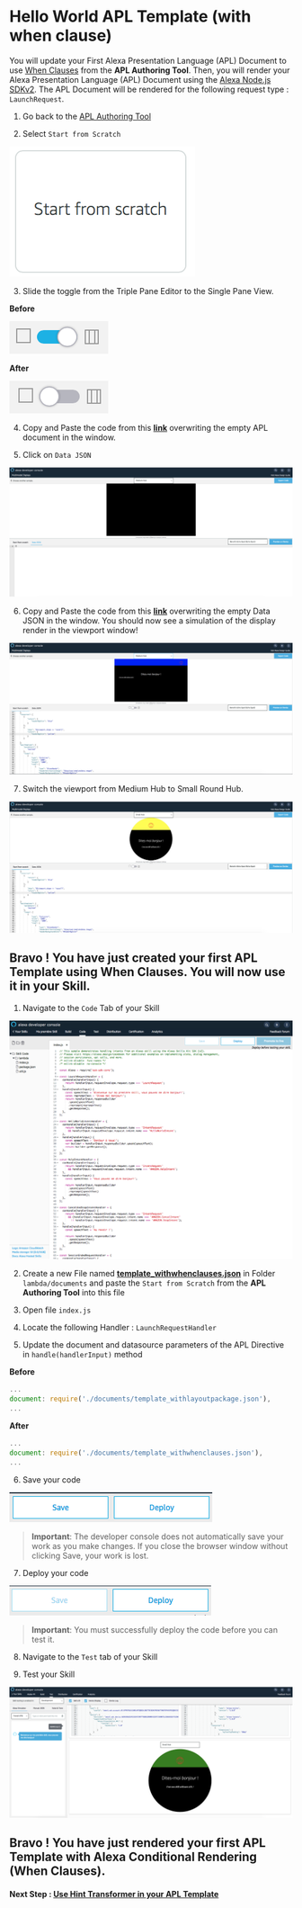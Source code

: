 # Hello World APL Template (with when clause)

You will update your First Alexa Presentation Language (APL) Document to use [When Clauses](https://developer.amazon.com/docs/alexa-presentation-language/apl-conditional-component-inflation.html) from the **APL Authoring Tool**.
Then, you will render your Alexa Presentation Language (APL) Document using the [Alexa Node.js SDKv2](https://github.com/alexa/alexa-skills-kit-sdk-for-nodejs). The APL Document will be rendered for the following request type : ```LaunchRequest```.


1. Go back to the [APL Authoring Tool](https://developer.amazon.com/alexa/console/ask/displays)

2. Select `Start from Scratch`

![start-from-scratch](./images/button-start-from-scratch.png)

3. Slide the toggle from the Triple Pane Editor to the Single Pane View.

**Before**

![toggle-layout](./images/toggle-layout-view.png)

**After**

![toggle-code](./images/toggle-code-view.png)

4. Copy and Paste the code from this **[link](../lambda/custom/documents/template_withwhenclauses.json)** overwriting the empty APL document in the window.

5. Click on `Data JSON`

![data-json](./images/data-json.png)

6. Copy and Paste the code from this **[link](../lambda/custom/datasources/datasource.json)** overwriting the empty Data JSON in the window. You should now see a simulation of the display render in the viewport window!

![medium-hub](./images/when-clause-medium-hub.png)


7. Switch the viewport from Medium Hub to Small Round Hub.

![small-hub](./images/when-clause-small-hub.png)

## Bravo ! You have just created your first APL Template using When Clauses. You will now use it in your Skill.

1. Navigate to the `Code` Tab of your Skill

![backend_hosted_skill](./images/backend_hosted_skill.png)

2. Create a new File named **[template_withwhenclauses.json](../lambda/custom/documents/template_withwhenclauses.json)** in Folder ```lambda/documents``` and paste the `Start from Scratch` from the **APL Authoring Tool** into this file

3. Open file ```index.js```

4. Locate the following Handler : `LaunchRequestHandler`

5. Update the document and datasource parameters of the APL Directive in ```handle(handlerInput)```  method

**Before**

```javascript
...
document: require('./documents/template_withlayoutpackage.json'),
...
```

**After**
```javascript
...
document: require('./documents/template_withwhenclauses.json'),
...
```

6. Save your code

![save_backend](./images/save_backend.png)

>  **Important**: The developer console does not automatically save your work as you make changes. If you close the browser window without clicking Save, your work is lost.

7. Deploy your code

![deploy_backend](./images/deploy_backend.png)

> **Important**: You must successfully deploy the code before you can test it.

8. Navigate to the `Test` tab of your Skill

9. Test your Skill

![simulator](./images/simulator-layout-package.png)

## Bravo ! You have just rendered your first APL Template with Alexa Conditional Rendering (When Clauses).

#### Next Step : [Use Hint Transformer in your APL Template](./09-hint-transformer.md)